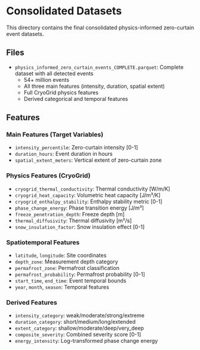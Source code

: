 # Consolidated Datasets

This directory contains the final consolidated physics-informed zero-curtain event datasets.

## Files

- `physics_informed_zero_curtain_events_COMPLETE.parquet`: Complete dataset with all detected events
  - 54+ million events
  - All three main features (intensity, duration, spatial extent)
  - Full CryoGrid physics features
  - Derived categorical and temporal features

## Features

### Main Features (Target Variables)
- `intensity_percentile`: Zero-curtain intensity [0-1]
- `duration_hours`: Event duration in hours
- `spatial_extent_meters`: Vertical extent of zero-curtain zone

### Physics Features (CryoGrid)
- `cryogrid_thermal_conductivity`: Thermal conductivity [W/m/K]
- `cryogrid_heat_capacity`: Volumetric heat capacity [J/m³/K]
- `cryogrid_enthalpy_stability`: Enthalpy stability metric [0-1]
- `phase_change_energy`: Phase transition energy [J/m³]
- `freeze_penetration_depth`: Freeze depth [m]
- `thermal_diffusivity`: Thermal diffusivity [m²/s]
- `snow_insulation_factor`: Snow insulation effect [0-1]

### Spatiotemporal Features
- `latitude`, `longitude`: Site coordinates
- `depth_zone`: Measurement depth category
- `permafrost_zone`: Permafrost classification
- `permafrost_probability`: Permafrost probability [0-1]
- `start_time`, `end_time`: Event temporal bounds
- `year`, `month`, `season`: Temporal features

### Derived Features
- `intensity_category`: weak/moderate/strong/extreme
- `duration_category`: short/medium/long/extended
- `extent_category`: shallow/moderate/deep/very_deep
- `composite_severity`: Combined severity score [0-1]
- `energy_intensity`: Log-transformed phase change energy
